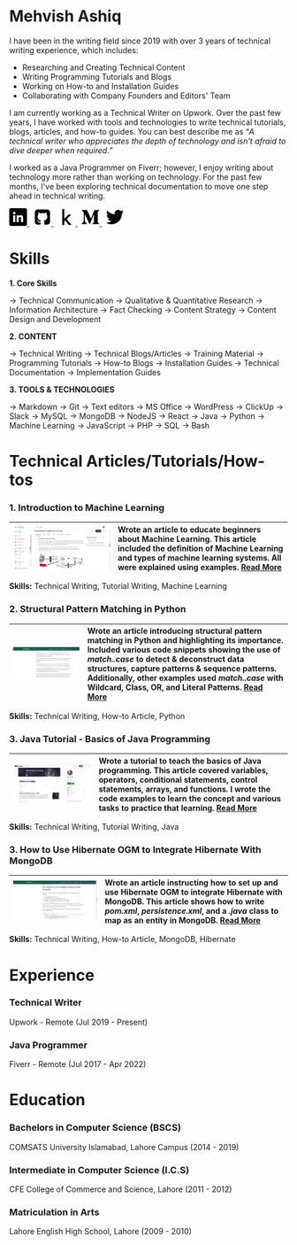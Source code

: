 # Mehvish Ashiq

I have been in the writing field since 2019 with over 3 years of technical writing experience, which includes:

- Researching and Creating Technical Content
- Writing Programming Tutorials and Blogs
- Working on How-to and Installation Guides
- Collaborating with Company Founders and Editors' Team

I am currently working as a Technical Writer on Upwork. Over the past few years, I have worked with tools and technologies to write technical tutorials, blogs, articles, and how-to guides. You can best describe me as “*A technical writer who appreciates the depth of technology and isn’t afraid to dive deeper when required.*”

I worked as a Java Programmer on Fiverr; however, I enjoy writing about technology more rather than working on technology. For the past few months, I've been exploring technical documentation to move one step ahead in technical writing.

<div id="badges">
  <a href="https://www.linkedin.com/in/mehvishashiq">
    <img src="Images/LinkedIn.png" alt="LinkedIn Badge"/>
  </a>
  &nbsp;
  <a href="https://www.github.com/mehvishashiq">
    <img src="Images/Github.png" alt="Github Badge"/>
  </a>
  &nbsp;
  <a href="https://www.kaggle.com/mehvishashiq">
    <img src="Images/Kaggle.png" alt="Kaggle Badge"/>
  </a>
  &nbsp;
  <a href="https://mehvishashiq.medium.com/">
    <img src="Images/Medium.png" alt="Medium Badge"/>
  </a>
  &nbsp;
  <a href="https://www.x.com/mehvishashiq">
    <img src="Images/Twitter.png" alt="X/Twitter Badge"/>
  </a>
</div>

# Skills

**1. Core Skills**

→ Technical Communication → Qualitative & Quantitative Research → Information Architecture → Fact Checking → Content Strategy → Content Design and Development

**2. CONTENT**

→ Technical Writing → Technical Blogs/Articles → Training Material → Programming Tutorials → How-to Blogs → Installation Guides → Technical Documentation → Implementation Guides

**3. TOOLS & TECHNOLOGIES**

→ Markdown → Git → Text editors → MS Office → WordPress → ClickUp → Slack → MySQL → MongoDB → NodeJS → React → Java → Python → Machine Learning → JavaScript → PHP → SQL → Bash

# Technical Articles/Tutorials/How-tos

### 1. Introduction to Machine Learning

| ![introduction-to-machine-learning](/Images/introduction-to-machine-learning.png) | Wrote an article to educate beginners about Machine Learning. This article included the definition of Machine Learning and types of machine learning systems. All were explained using examples. [Read More](https://www.kaggle.com/code/mehvishashiq/introduction-to-machine-learning) |
| :----------------------------------------------------------: | :----------------------------------------------------------- |

**Skills:** Technical Writing, Tutorial Writing, Machine Learning

### 2. Structural Pattern Matching in Python

| ![structural-pattern-matching-in-python](/Images/structural-pattern-matching-in-python.png) | Wrote an article introducing structural pattern matching in Python and highlighting its importance. Included various code snippets showing the use of *match..case* to detect & deconstruct data structures, capture patterns & sequence patterns. Additionally, other examples used *match..case* with Wildcard, Class, OR, and Literal Patterns. [Read More](https://www.delftstack.com/howto/python/structural-pattern-matching-in-python/) |
| :----------------------------------------------------------: | :----------------------------------------------------------- |

**Skills:** Technical Writing, How-to Article, Python

### 3. Java Tutorial - Basics of Java Programming

| ![basics-of-java-programming](/Images/basics-of-java-programming.png) | Wrote a tutorial to teach the basics of Java programming. This article covered variables, operators, conditional statements, control statements, arrays, and functions. I wrote the code examples to learn the concept and various tasks to practice that learning. [Read More](https://mehvishashiq.medium.com/basics-of-java-programming-part-1-227ca888e73f) |
| :----------------------------------------------------------: | :----------------------------------------------------------- |

**Skills:** Technical Writing, Tutorial Writing, Java

### 3. How to Use Hibernate OGM to Integrate Hibernate With MongoDB

| ![how-to-use-hibernate-ogm-to-integrate-hibernate-with-mongodb](/Images/how-to-use-hibernate-ogm-to-integrate-hibernate-with-mongodb.png) | Wrote an article instructing how to set up and use Hibernate OGM to integrate Hibernate with MongoDB. This article shows how to write *pom.xml*, *persistence.xml*, and a *.java* class to map as an entity in MongoDB. [Read More](https://www.delftstack.com/howto/mongodb/use-hibernate-ogm-to-integrate-hibernate-with-mongodb/) |
| :----------------------------------------------------------: | :----------------------------------------------------------- |

**Skills:** Technical Writing, How-to Article, MongoDB, Hibernate


# Experience

### Technical Writer
Upwork - Remote  (Jul 2019 - Present) 

### Java Programmer
Fiverr - Remote  (Jul 2017 - Apr 2022)    

# Education

### Bachelors in Computer Science (BSCS)
COMSATS University Islamabad, Lahore Campus  (2014 - 2019)

### Intermediate in Computer Science (I.C.S)
CFE College of Commerce and Science, Lahore  (2011 - 2012)

### Matriculation in Arts
Lahore English High School, Lahore  (2009 - 2010)



